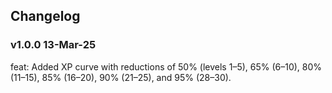 ## Changelog

### v1.0.0 13-Mar-25
feat: Added XP curve with reductions of 50% (levels 1–5), 65% (6–10), 80% (11–15), 85% (16–20), 90% (21–25), and 95% (28–30).
